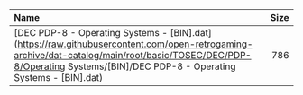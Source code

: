 |Name|Size|
|:---|---:|
|[DEC PDP-8 - Operating Systems - [BIN].dat](https://raw.githubusercontent.com/open-retrogaming-archive/dat-catalog/main/root/basic/TOSEC/DEC/PDP-8/Operating Systems/[BIN]/DEC PDP-8 - Operating Systems - [BIN].dat)|786|
